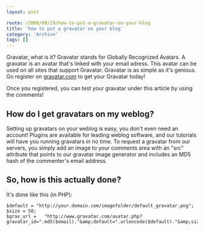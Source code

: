 ```yaml
---
layout: post

route: /2008/09/19/how-to-put-a-gravatar-on-your-blog
title: 'how to put a gravatar on your blog'
category: 'Archive'
tags: []
---
```


Gravatar, what is it? Gravatar stands for Globally Recognized Avatars. A
gravatar is an avatar that's linked with your email adress. This avatar can be
used on all sites that support Gravatar. Gravatar is as simple as it's genious.
Go register on [gravatar.com](http://www.gravatar.com) to get your Gravatar
today!

Once you registered, you can test your gravatar under this article by using the
comments!

## How do I get gravatars on my weblog?

Setting up gravatars on your weblog is easy, you don't even need an account!
Plugins are available for leading weblog software, and our tutorials will have
you running gravatars in no time. To request a gravatar from our servers, you
simply add an image to your comments area with an "src" attribute that points to
our gravatar image generator and includes an MD5 hash of the commenter's email
address.

## So, how is this actually done?

It's done like this (in PHP):

    $default = "http://your.domain.com/imagefolder/default_gravatar.png";
    $size = 50;
    $grav_url =   "http://www.gravatar.com/avatar.php?gravatar_id=".md5($email)."&amp;default=".urlencode($default)."&amp;size=".$size;
